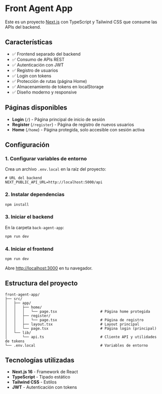 # Front Agent App

Este es un proyecto [Next.js](https://nextjs.org) con TypeScript y Tailwind CSS que consume las APIs del backend.

## Características

- ✅ Frontend separado del backend
- ✅ Consumo de APIs REST
- ✅ Autenticación con JWT
- ✅ Registro de usuarios
- ✅ Login con tokens
- ✅ Protección de rutas (página Home)
- ✅ Almacenamiento de tokens en localStorage
- ✅ Diseño moderno y responsive

## Páginas disponibles

- **Login** (`/`) - Página principal de inicio de sesión
- **Register** (`/register`) - Página de registro de nuevos usuarios
- **Home** (`/home`) - Página protegida, solo accesible con sesión activa

## Configuración

### 1. Configurar variables de entorno

Crea un archivo `.env.local` en la raíz del proyecto:

```env
# URL del backend
NEXT_PUBLIC_API_URL=http://localhost:5000/api
```

### 2. Instalar dependencias

```bash
npm install
```

### 3. Iniciar el backend

En la carpeta `back-agent-app`:
```bash
npm run dev
```

### 4. Iniciar el frontend

```bash
npm run dev
```

Abre [http://localhost:3000](http://localhost:3000) en tu navegador.

## Estructura del proyecto

```
front-agent-app/
├── src/
│   ├── app/
│   │   ├── home/
│   │   │   └── page.tsx                    # Página home protegida
│   │   ├── register/
│   │   │   └── page.tsx                    # Página de registro
│   │   ├── layout.tsx                      # Layout principal
│   │   └── page.tsx                        # Página login (principal)
│   └── lib/
│       └── api.ts                          # Cliente API y utilidades de tokens
└── .env.local                              # Variables de entorno
```

## Tecnologías utilizadas

- **Next.js 16** - Framework de React
- **TypeScript** - Tipado estático
- **Tailwind CSS** - Estilos
- **JWT** - Autenticación con tokens
